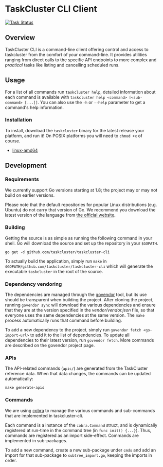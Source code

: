 # TaskCluster CLI Client

[![Task Status](https://github.taskcluster.net/v1/repository/taskcluster/taskcluster-cli/master/badge.svg)](https://github.taskcluster.net/v1/repository/taskcluster/taskcluster-cli/master/latest)

## Overview

TaskCluster CLI is a command-line client offering control and access to
taskcluster from the comfort of your command-line. It provides utilities
ranging from direct calls to the specific API endpoints to more complex and
_practical_ tasks like listing and cancelling scheduled runs.

## Usage

For a list of all commands run `taskcluster help`, detailed information about
each command is available with
`taskcluster help <command> [<sub-command> [...]]`. You can also use the `-h`
or `--help` parameter to get a command's help information.

### Installation

To install, download the `taskcluster` binary for the latest release your
platform, and run it!  On POSIX platforms you will need to `chmod +x` of
course.

<!--
These no longer work since the artifact has expired

 * [darwin-amd64](https://index.taskcluster.net/v1/task/project.taskcluster.taskcluster-cli.latest/artifacts/public/darwin-amd64/taskcluster)
 * [freebsd-386](https://index.taskcluster.net/v1/task/project.taskcluster.taskcluster-cli.latest/artifacts/public/freebsd-386/taskcluster)
 * [freebsd-amd64](https://index.taskcluster.net/v1/task/project.taskcluster.taskcluster-cli.latest/artifacts/public/freebsd-amd64/taskcluster)
 * [linux-386](https://index.taskcluster.net/v1/task/project.taskcluster.taskcluster-cli.latest/artifacts/public/linux-386/taskcluster)
 * [linux-amd64](https://index.taskcluster.net/v1/task/project.taskcluster.taskcluster-cli.latest/artifacts/public/linux-amd64/taskcluster)
 * [openbsd-amd64](https://index.taskcluster.net/v1/task/project.taskcluster.taskcluster-cli.latest/artifacts/public/openbsd-amd64/taskcluster)
 * [windows-386](https://index.taskcluster.net/v1/task/project.taskcluster.taskcluster-cli.latest/artifacts/public/windows-386/taskcluster.exe)
 * [windows-amd64](https://index.taskcluster.net/v1/task/project.taskcluster.taskcluster-cli.latest/artifacts/public/windows-amd64/taskcluster.exe)
-->
 * [linux-amd64](https://github.com/taskcluster/taskcluster-cli/releases/download/v0.9.0/taskcluster-linux-amd64)

## Development

### Requirements

We currently support Go versions starting at 1.8; the project may or may not
build on earlier versions.

Please note that the default repositories for popular Linux distributions (e.g.
Ubuntu) do not carry that version of Go. We recommend you download the latest
version of the language from [the official website](https://golang.org/dl/).

### Building

Getting the source is as simple as running the following command in your shell.
Go will download the source and set up the repository in your `$GOPATH`.

```
go get -d github.com/taskcluster/taskcluster-cli
```

To actually build the application, simply run `make` in
`$GOPATH/github.com/taskcluster/taskcluster-cli` which will generate the
executable `taskcluster` in the root of the source.

### Dependency vendoring

The dependencies are managed through the
[govendor](https://github.com/kardianos/govendor) tool, but its use should be
transparent when building the project. After cloning the project, running
`govendor sync` will download the various dependencies and ensure that they
are at the version specified in the _vendor/vendor.json_ file, so that
everyone uses the same dependencies at the same version. The `make` process
automatically runs that command before building.

To add a new dependency to the project, simply run
`govendor fetch <go-import-url>` to add it to the list of dependencies. To
update all dependencies to their latest version, run `govendor fetch`. More
commands are described on the govendor project page.

### APIs

The API-related commands (`apis/`) are generated from the TaskCluster reference
data.  When that data changes, the commands can be updated automatically:

```
make generate-apis
```

### Commands

We are using [cobra](https://github.com/spf13/cobra) to manage the various
commands and sub-commands that are implemented in taskcluster-cli.

Each command is a instance of the `cobra.Command` struct, and is dynamically
registered at run-time in the command tree (in `func init() {...}`). Thus,
commands are registered as an import side-effect. Commands are implemented in
sub-packages.

To add a new command, create a new sub-package under `cmds` and add an import
for that sub-package to `subtree_import.go`, keeping the imports in order.

